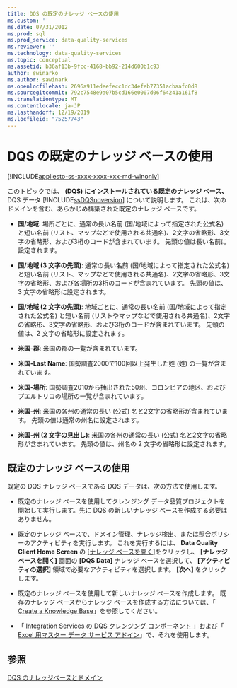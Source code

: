 ```yaml
---
title: DQS の既定のナレッジ ベースの使用
ms.custom: ''
ms.date: 07/31/2012
ms.prod: sql
ms.prod_service: data-quality-services
ms.reviewer: ''
ms.technology: data-quality-services
ms.topic: conceptual
ms.assetid: b36af13b-9fcc-4168-bb92-214d600b1c93
author: swinarko
ms.author: sawinark
ms.openlocfilehash: 2696a911edeefecc1dc34efeb77351acbaafc0d8
ms.sourcegitcommit: 792c7548e9a07b5cd166e0007d06f64241a161f8
ms.translationtype: MT
ms.contentlocale: ja-JP
ms.lasthandoff: 12/19/2019
ms.locfileid: "75257743"
---
```

# <a name="using-the-dqs-default-knowledge-base"></a>DQS の既定のナレッジ ベースの使用

[!INCLUDE[appliesto-ss-xxxx-xxxx-xxx-md-winonly](../includes/appliesto-ss-xxxx-xxxx-xxx-md-winonly.md)]

  このトピックでは、 **(DQS) にインストールされている既定のナレッジ ベース、** DQS データ [!INCLUDE[ssDQSnoversion](../includes/ssdqsnoversion-md.md)] について説明します。 これは、次のドメインを含む、あらかじめ構築された既定のナレッジ ベースです。  
  
-   **国/地域**: 場所ごとに、通常の長い名前 (国/地域によって指定された公式名) と短い名前 (リスト、マップなどで使用される共通名)、2文字の省略形、3文字の省略形、および3桁のコードが含まれています。  先頭の値は長い名前に設定されます。  
  
-   **国/地域 (3 文字の先頭)**: 通常の長い名前 (国/地域によって指定された公式名) と短い名前 (リスト、マップなどで使用される共通名)、2文字の省略形、3文字の省略形、および各場所の3桁のコードが含まれています。  先頭の値は、3 文字の省略形に設定されます。  
  
-   **国/地域 (2 文字の先頭)**: 地域ごとに、通常の長い名前 (国/地域によって指定された公式名) と短い名前 (リストやマップなどで使用される共通名)、2文字の省略形、3文字の省略形、および3桁のコードが含まれています。  先頭の値は、2 文字の省略形に設定されます。  
  
-   **米国-郡**: 米国の郡の一覧が含まれています。  
  
-   **米国-Last Name**: 国勢調査2000で100回以上発生した姓 (姓) の一覧が含まれています。  
  
-   **米国-場所**: 国勢調査2010から抽出された50州、コロンビアの地区、およびプエルトリコの場所の一覧が含まれています。  
  
-   **米国-州**: 米国の各州の通常の長い (公式) 名と2文字の省略形が含まれています。 先頭の値は通常の州名に設定されます。  
  
-   **米国-州 (2 文字の見出し)**: 米国の各州の通常の長い (公式) 名と2文字の省略形が含まれています。 先頭の値は、州名の 2 文字の省略形に設定されます。  
  
## <a name="using-the-default-knowledge-base"></a>既定のナレッジ ベースの使用  
 既定の DQS ナレッジ ベースである DQS データは、次の方法で使用します。  
  
-   既定のナレッジ ベースを使用してクレンジング データ品質プロジェクトを開始して実行します。先に DQS の新しいナレッジ ベースを作成する必要はありません。  
  
-   既定のナレッジ ベースで、ドメイン管理、ナレッジ検出、または照合ポリシーのアクティビティを実行します。 これを実行するには、 **Data Quality Client Home Screen** の [[ナレッジ ベースを開く]](../data-quality-services/data-quality-client-home-screen.md)をクリックし、 **[ナレッジ ベースを開く]** 画面の **[DQS Data]** ナレッジ ベースを選択して、 **[アクティビティの選択]** 領域で必要なアクティビティを選択します。 
  **[次へ]** をクリックします。  
  
-   既定のナレッジ ベースを使用して新しいナレッジ ベースを作成します。 既存のナレッジ ベースからナレッジ ベースを作成する方法については、「 [Create a Knowledge Base](../data-quality-services/create-a-knowledge-base.md)」を参照してください。  
  
-   「 [Integration Services の DQS クレンジング コンポーネント](https://go.microsoft.com/fwlink/?LinkId=238830) 」および「 [Excel 用マスター データ サービス アドイン](../master-data-services/microsoft-excel-add-in/data-quality-matching-in-the-mds-add-in-for-excel.md)」で、それを使用します。  
  
## <a name="see-also"></a>参照  
 [DQS のナレッジベースとドメイン](../data-quality-services/dqs-knowledge-bases-and-domains.md)  
  
  
